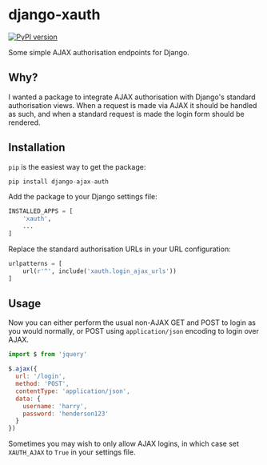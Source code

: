 # django-xauth

[![PyPI version](https://badge.fury.io/py/django-ajax-auth.svg)](https://badge.fury.io/py/django-ajax-auth)

Some simple AJAX authorisation endpoints for Django.

## Why?

I wanted a package to integrate AJAX authorisation with Django's
standard authorisation views. When a request is made via AJAX it
should be handled as such, and when a standard request is made the
login form should be rendered.


## Installation

`pip` is the easiest way to get the package:

```python
pip install django-ajax-auth
```

Add the package to your Django settings file:

```python
INSTALLED_APPS = [
    'xauth',
    ...
]
```

Replace the standard authorisation URLs in your URL configuration:

```python
urlpatterns = [
    url(r'^', include('xauth.login_ajax_urls'))
]
```


## Usage

Now you can either perform the usual non-AJAX GET and POST to login
as you would normally, or POST using `application/json` encoding to
login over AJAX.

```javascript
import $ from 'jquery'

$.ajax({
  url: '/login',
  method: 'POST',
  contentType: 'application/json',
  data: {
    username: 'harry',
    password: 'henderson123'
  }
})
```

Sometimes you may wish to only allow AJAX logins, in which case set
`XAUTH_AJAX` to `True` in your settings file.
